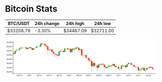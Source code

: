 # Bitcoin Stats

BTC/USDT|24h change|24h high|24h low|
|---|---|---|---|
|$33208.79|-3.30%|$34467.09|$32711.00|

<img src="./chart.svg">
